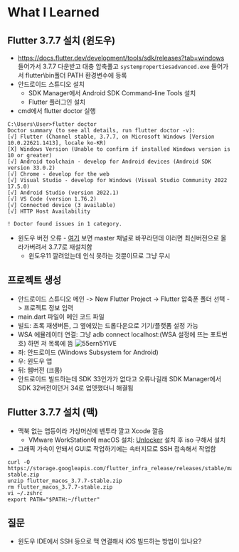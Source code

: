# What I Learned

## Flutter 3.7.7 설치 (윈도우)
* https://docs.flutter.dev/development/tools/sdk/releases?tab=windows 들어가서 3.7.7 다운받고 대충 압축풀고 ```systempropertiesadvanced.exe``` 들어가서 flutter\bin폴더 PATH 환경변수에 등록
* 안드로이드 스튜디오 설치
  * SDK Manager에서 Android SDK Command-line Tools 설치
  * Flutter 플러그인 설치
* cmd에서 flutter doctor 실행
```
C:\Users\User>flutter doctor
Doctor summary (to see all details, run flutter doctor -v):
[√] Flutter (Channel stable, 3.7.7, on Microsoft Windows [Version 10.0.22621.1413], locale ko-KR)
[X] Windows Version (Unable to confirm if installed Windows version is 10 or greater)
[√] Android toolchain - develop for Android devices (Android SDK version 33.0.2)
[√] Chrome - develop for the web
[√] Visual Studio - develop for Windows (Visual Studio Community 2022 17.5.0)
[√] Android Studio (version 2022.1)
[√] VS Code (version 1.76.2)
[√] Connected device (3 available)
[√] HTTP Host Availability

! Doctor found issues in 1 category.
```
* 윈도우 버전 오류 - [여기](https://ssscool.tistory.com/643) 보면 master 채널로 바꾸라던데 이러면 최신버전으로 올라가버려서 3.7.7로 재설치함
  * 윈도우11 깔려있는데 인식 못하는 것뿐이므로 그냥 무시
## 프로젝트 생성
* 안드로이드 스튜디오 메인 -> New Flutter Project -> Flutter 압축푼 폴더 선택 -> 프로젝트 정보 입력
* main.dart 파일이 메인 코드 파일
* 빌드: 초록 재생버튼, 그 옆에있는 드롭다운으로 기기/플랫폼 설정 가능
* WSA 에뮬레이터 연결: 그냥 adb connect localhost:(WSA 설정에 뜨는 포트번호) 하면 저 목록에 뜸
![55ern5YlVE](https://user-images.githubusercontent.com/34885971/228249697-5e97359e-fe21-459e-9ecf-10a4362bea36.jpg)
* 좌: 안드로이드 (Windows Subsystem for Android)
* 우: 윈도우 앱
* 뒤: 웹버전 (크롬)
* 안드로이드 빌드하는데 SDK 33인가가 없다고 오류나길래 SDK Manager에서 SDK 32버전이던거 34로 업뎃했더니 해결됨

## Flutter 3.7.7 설치 (맥)
* 맥북 없는 앱등이라 가상머신에 벤투라 깔고 Xcode 깔음
  * VMware WorkStation에 macOS 설치: [Unlocker](https://github.com/DrDonk/unlocker/releases) 설치 후 iso 구해서 설치 
* 그래픽 가속이 안돼서 GUI로 작업하기에는 속터지므로 SSH 접속해서 작업함
```
curl -O https://storage.googleapis.com/flutter_infra_release/releases/stable/macos/flutter_macos_3.7.7-stable.zip
unzip flutter_macos_3.7.7-stable.zip
rm flutter_macos_3.7.7-stable.zip
vi ~/.zshrc
export PATH="$PATH:~/flutter"
```

## 질문
* 윈도우 IDE에서 SSH 등으로 맥 연결해서 iOS 빌드하는 방법이 있나요?
